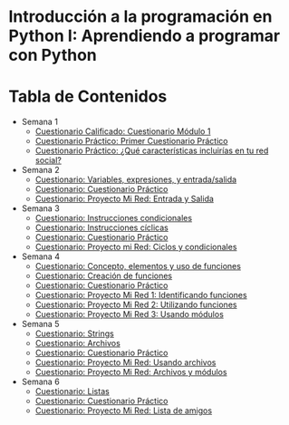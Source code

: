 # Introducción a la programación en Python I: Aprendiendo a programar con Python


Tabla de Contenidos
===================
<!--ts-->
  * Semana 1
    * [Cuestionario Calificado: Cuestionario Módulo 1](semana-1/cuestionario-modulo-1.md)
    * [Cuestionario Práctico: Primer Cuestionario Práctico](semana-1/primer-cuestionario-practico.md)
    * [Cuestionario Práctico: ¿Qué características incluirías en tu red social?](semana-1/que-caracteristicas-incluirias-en-tu-red-social.md)
  * Semana 2
    * [Cuestionario: Variables, expresiones, y entrada/salida](semana-2/variables-expresiones-y-entrada-salida.md)
    * [Cuestionario: Cuestionario Práctico](semana-2/cuestionario-practico.md)
    * [Cuestionario: Proyecto Mi Red: Entrada y Salida](semana-2/proyecto-mi-red-entrada-y-salida.md)
  * Semana 3
    * [Cuestionario: Instrucciones condicionales](semana-3/instrucciones-condicionales.md)
    * [Cuestionario: Instrucciones cíclicas](semana-3/instrucciones-ciclicas.md)
    * [Cuestionario: Cuestionario Práctico](semana-3/cuestionario-practico.md)
    * [Cuestionario: Proyecto mi Red: Ciclos y condicionales](semana-3/proyecto-mi-red-ciclos-y-condicionales.md)
  * Semana 4
    * [Cuestionario: Concepto, elementos y uso de funciones](semana-4/concepto-elementos-y-uso-de-funciones.md)
    * [Cuestionario: Creación de funciones](semana-4/creacion-de-funciones.md)
    * [Cuestionario: Cuestionario Práctico](semana-4/cuestionario-practico.md)
    * [Cuestionario: Proyecto Mi Red 1: Identificando funciones](semana-4/proyecto-mi-red-1-identificando-funciones.md)
    * [Cuestionario: Proyecto Mi Red 2: Utilizando funciones](semana-4/proyecto-mi-red-2-utilizando-funciones.md)
    * [Cuestionario: Proyecto Mi Red 3: Usando módulos](semana-4/proyecto-mi-red-3-usando-modulos.md)
  * Semana 5
    * [Cuestionario: Strings](semana-5/strings.md)
    * [Cuestionario: Archivos](semana-5/archivos.md)
    * [Cuestionario: Cuestionario Práctico](semana-5/cuestionario-practico.md)
    * [Cuestionario: Proyecto Mi Red: Usando archivos](semana-5/proyecto-mi-red-usando-archivos.md)
    * [Cuestionario: Proyecto Mi Red: Archivos y módulos](semana-5/proyecto-mi-red-archivos-y-modulos.md)
  * Semana 6
    * [Cuestionario: Listas](semana-6/listas.md)
    * [Cuestionario: Cuestionario Práctico](semana-6/cuestionario-practico.md)
    * [Cuestionario: Proyecto Mi Red: Lista de amigos](semana-6/proyecto-mi-red-lista-de-amigos.md)
<!--te-->
